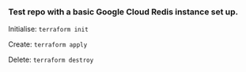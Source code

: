 ### Test repo with a basic Google Cloud Redis instance set up.

Initialise: 
`terraform init`

Create:
`terraform apply`

Delete:
`terraform destroy`